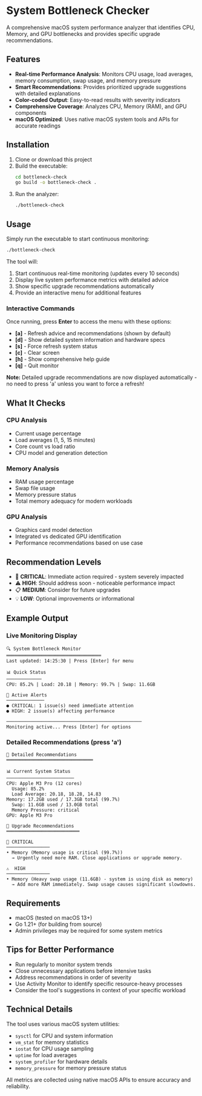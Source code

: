 # System Bottleneck Checker

A comprehensive macOS system performance analyzer that identifies CPU, Memory, and GPU bottlenecks and provides specific upgrade recommendations.

## Features

- **Real-time Performance Analysis**: Monitors CPU usage, load averages, memory consumption, swap usage, and memory pressure
- **Smart Recommendations**: Provides prioritized upgrade suggestions with detailed explanations
- **Color-coded Output**: Easy-to-read results with severity indicators
- **Comprehensive Coverage**: Analyzes CPU, Memory (RAM), and GPU components
- **macOS Optimized**: Uses native macOS system tools and APIs for accurate readings

## Installation

1. Clone or download this project
2. Build the executable:
   ```bash
   cd bottleneck-check
   go build -o bottleneck-check .
   ```
3. Run the analyzer:
   ```bash
   ./bottleneck-check
   ```

## Usage

Simply run the executable to start continuous monitoring:
```bash
./bottleneck-check
```

The tool will:
1. Start continuous real-time monitoring (updates every 10 seconds)
2. Display live system performance metrics with detailed advice
3. Show specific upgrade recommendations automatically
4. Provide an interactive menu for additional features

### Interactive Commands
Once running, press **Enter** to access the menu with these options:
- **[a]** - Refresh advice and recommendations (shown by default)
- **[d]** - Show detailed system information and hardware specs  
- **[s]** - Force refresh system status
- **[c]** - Clear screen
- **[h]** - Show comprehensive help guide
- **[q]** - Quit monitor

**Note:** Detailed upgrade recommendations are now displayed automatically - no need to press 'a' unless you want to force a refresh!

## What It Checks

### CPU Analysis
- Current usage percentage
- Load averages (1, 5, 15 minutes)
- Core count vs load ratio
- CPU model and generation detection

### Memory Analysis
- RAM usage percentage
- Swap file usage
- Memory pressure status
- Total memory adequacy for modern workloads

### GPU Analysis
- Graphics card model detection
- Integrated vs dedicated GPU identification
- Performance recommendations based on use case

## Recommendation Levels

- 🚨 **CRITICAL**: Immediate action required - system severely impacted
- ⚠️ **HIGH**: Should address soon - noticeable performance impact
- 📋 **MEDIUM**: Consider for future upgrades
- 💡 **LOW**: Optional improvements or informational

## Example Output

### Live Monitoring Display
```
🔍 System Bottleneck Monitor
═══════════════════════════════════
Last updated: 14:25:30 | Press [Enter] for menu

📊 Quick Status
─────────────
CPU: 85.2% | Load: 20.18 | Memory: 99.7% | Swap: 11.6GB

🚨 Active Alerts
──────────────
● CRITICAL: 1 issue(s) need immediate attention
● HIGH: 2 issue(s) affecting performance

──────────────────────────────────────────────────
Monitoring active... Press [Enter] for options
```

### Detailed Recommendations (press 'a')
```
🔧 Detailed Recommendations
════════════════════════════════

📊 Current System Status
─────────────────────────
CPU: Apple M3 Pro (12 cores)
  Usage: 85.2%
  Load Average: 20.18, 18.28, 14.83
Memory: 17.2GB used / 17.3GB total (99.7%)
  Swap: 11.6GB used / 13.0GB total
  Memory Pressure: critical
GPU: Apple M3 Pro

🔧 Upgrade Recommendations
═══════════════════════════

🚨 CRITICAL
────────────────
• Memory (Memory usage is critical (99.7%))
  → Urgently need more RAM. Close applications or upgrade memory.

⚠️  HIGH
────────────────
• Memory (Heavy swap usage (11.6GB) - system is using disk as memory)
  → Add more RAM immediately. Swap usage causes significant slowdowns.
```

## Requirements

- macOS (tested on macOS 13+)
- Go 1.21+ (for building from source)
- Admin privileges may be required for some system metrics

## Tips for Better Performance

- Run regularly to monitor system trends
- Close unnecessary applications before intensive tasks
- Address recommendations in order of severity
- Use Activity Monitor to identify specific resource-heavy processes
- Consider the tool's suggestions in context of your specific workload

## Technical Details

The tool uses various macOS system utilities:
- `sysctl` for CPU and system information
- `vm_stat` for memory statistics
- `iostat` for CPU usage sampling
- `uptime` for load averages
- `system_profiler` for hardware details
- `memory_pressure` for memory pressure status

All metrics are collected using native macOS APIs to ensure accuracy and reliability.